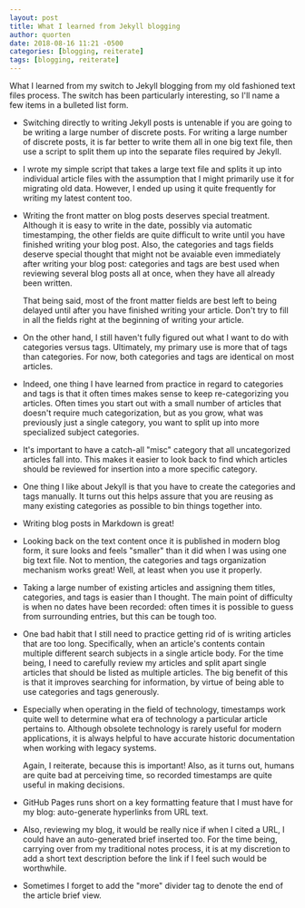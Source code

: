 ```yaml
---
layout: post
title: What I learned from Jekyll blogging
author: quorten
date: 2018-08-16 11:21 -0500
categories: [blogging, reiterate]
tags: [blogging, reiterate]
---
```


What I learned from my switch to Jekyll blogging from my old fashioned
text files process.  The switch has been particularly interesting, so
I'll name a few items in a bulleted list form.

* Switching directly to writing Jekyll posts is untenable if you are
  going to be writing a large number of discrete posts.  For writing a
  large number of discrete posts, it is far better to write them all
  in one big text file, then use a script to split them up into the
  separate files required by Jekyll.

* I wrote my simple script that takes a large text file and splits it
  up into individual article files with the assumption that I might
  primarily use it for migrating old data.  However, I ended up using
  it quite frequently for writing my latest content too.

<!-- more -->

* Writing the front matter on blog posts deserves special treatment.
  Although it is easy to write in the date, possibly via automatic
  timestamping, the other fields are quite difficult to write until
  you have finished writing your blog post.  Also, the categories and
  tags fields deserve special thought that might not be avaiable even
  immediately after writing your blog post: categories and tags are
  best used when reviewing several blog posts all at once, when they
  have all already been written.

  That being said, most of the front matter fields are best left to
  being delayed until after you have finished writing your article.
  Don't try to fill in all the fields right at the beginning of
  writing your article.

* On the other hand, I still haven't fully figured out what I want to
  do with categories versus tags.  Ultimately, my primary use is more
  that of tags than categories.  For now, both categories and tags are
  identical on most articles.

* Indeed, one thing I have learned from practice in regard to
  categories and tags is that it often times makes sense to keep
  re-categorizing you articles.  Often times you start out with a
  small number of articles that doesn't require much categorization,
  but as you grow, what was previously just a single category, you
  want to split up into more specialized subject categories.

* It's important to have a catch-all "misc" category that all
  uncategorized articles fall into.  This makes it easier to look back
  to find which articles should be reviewed for insertion into a more
  specific category.

* One thing I like about Jekyll is that you have to create the
  categories and tags manually.  It turns out this helps assure that
  you are reusing as many existing categories as possible to bin
  things together into.

* Writing blog posts in Markdown is great!

* Looking back on the text content once it is published in modern blog
  form, it sure looks and feels "smaller" than it did when I was using
  one big text file.  Not to mention, the categories and tags
  organization mechanism works great!  Well, at least when you use it
  properly.

* Taking a large number of existing articles and assigning them
  titles, categories, and tags is easier than I thought.  The main
  point of difficulty is when no dates have been recorded: often times
  it is possible to guess from surrounding entries, but this can be
  tough too.

* One bad habit that I still need to practice getting rid of is
  writing articles that are too long.  Specifically, when an article's
  contents contain multiple different search subjects in a single
  article body.  For the time being, I need to carefully review my
  articles and split apart single articles that should be listed as
  multiple articles.  The big benefit of this is that it improves
  searching for information, by virtue of being able to use categories
  and tags generously.

* Especially when operating in the field of technology, timestamps
  work quite well to determine what era of technology a particular
  article pertains to.  Although obsolete technology is rarely useful
  for modern applications, it is always helpful to have accurate
  historic documentation when working with legacy systems.

  Again, I reiterate, because this is important!  Also, as it turns
  out, humans are quite bad at perceiving time, so recorded timestamps
  are quite useful in making decisions.

* GitHub Pages runs short on a key formatting feature that I must have
  for my blog: auto-generate hyperlinks from URL text.

* Also, reviewing my blog, it would be really nice if when I cited a
  URL, I could have an auto-generated brief inserted too.  For the
  time being, carrying over from my traditional notes process, it is
  at my discretion to add a short text description before the link if
  I feel such would be worthwhile.

* Sometimes I forget to add the "more" divider tag to denote the end
  of the article brief view.
